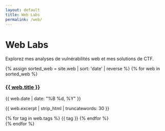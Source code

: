 ```yaml
---
layout: default
title: Web Labs
permalink: /web/
---
```


# Web Labs

Explorez mes analyses de vulnérabilités web et mes solutions de CTF.

{% assign sorted_web = site.web | sort: 'date' | reverse %}
{% for web in sorted_web %}
<div class="post-card">
  <h3 class="post-title">
    <a href="{{ web.url | relative_url }}">{{ web.title }}</a>
  </h3>
  <div class="post-meta">{{ web.date | date: "%B %d, %Y" }}</div>
  <p>{{ web.excerpt | strip_html | truncatewords: 30 }}</p>
  <div class="tags">
    {% for tag in web.tags %}
    <span class="tag">{{ tag }}</span>
    {% endfor %}
  </div>
</div>
{% endfor %}